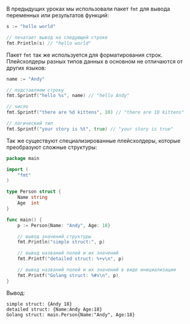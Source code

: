
В предыдущих уроках мы использовали пакет `fmt` для вывода переменных или результатов функций:

```go
s := "hello world"

// печатает вывод на следующей строке
fmt.Println(s) // "hello world"
```

Пакет `fmt` так же используется для форматирования строк. Плейсхолдеры разных типов данных в основном не отличаются от других языков:

```go
name := "Andy"

// подставляем строку
fmt.Sprintf("hello %s", name) // "hello Andy"

// число
fmt.Sprintf("there are %d kittens", 10) // "there are 10 kittens"

// логический тип
fmt.Sprintf("your story is %t", true) // "your story is true"
```

Так же существуют специализированные плейсхолдеры, которые преобразуют сложные структуры:

```go
package main

import (
	"fmt"
)

type Person struct {
	Name string
	Age  int
}

func main() {
	p := Person{Name: "Andy", Age: 18}

	// вывод значений структуры
	fmt.Println("simple struct:", p)

	// вывод названий полей и их значений
	fmt.Printf("detailed struct: %+v\n", p)

	// вывод названий полей и их значений в виде инициализации
	fmt.Printf("Golang struct: %#v\n", p)
}
```

Вывод:

```text
simple struct: {Andy 18}
detailed struct: {Name:Andy Age:18}
Golang struct: main.Person{Name:"Andy", Age:18}
```
